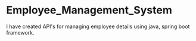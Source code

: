 # Employee_Management_System
I have created API's for managing employee details using java, spring boot framework.
